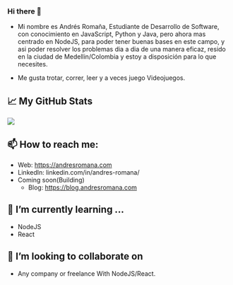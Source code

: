 ### Hi there 👋

- Mi nombre es Andrés Romaña, Estudiante de Desarrollo de Software, con conocimiento en JavaScript, Python y Java, pero ahora mas centrado en NodeJS, para poder tener buenas bases en este campo, y asi poder resolver los problemas dia a dia de una manera eficaz, resido en la ciudad de Medellin/Colombia y estoy a disposición para lo que necesites.

- Me gusta trotar, correr, leer y a veces juego Videojuegos.


## &#x1f4c8; My GitHub Stats

<a href="https://github.com/allislove/allislove">
  <img align="center" src="https://github-readme-stats.vercel.app/api?username=Allislove" />
</a>


## 📫 How to reach me:
- Web: https://andresromana.com
- LinkedIn: linkedin.com/in/andres-romana/
- Coming soon(Building)
    * Blog: https://blog.andresromana.com



## 🌱 I’m currently learning ...
- NodeJS
- React


## 👯 I’m looking to collaborate on

- Any company or freelance With NodeJS/React.
<!--
**Allislove/Allislove** is a ✨ _special_ ✨ repository because its `README.md` (this file) appears on your GitHub profile.

Here are some ideas to get you started:

- 🔭 I’m currently working on ...
- 🤔 I’m looking for help with ...
- 💬 Ask me about ...
- 😄 Pronouns: ...
- ⚡ Fun fact: ...
-->
